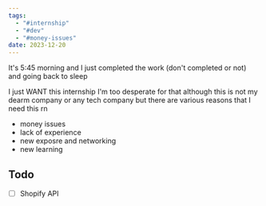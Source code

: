 ```yaml
---
tags:
  - "#internship"
  - "#dev"
  - "#money-issues"
date: 2023-12-20
---
```

It's 5:45 morning and I just completed the work (don't completed or not) and going back to sleep

I just WANT this internship I'm too desperate for that although this is not my dearm company or any tech company but there are various reasons that I need this rn
- money issues
- lack of experience
- new exposre and networking
- new learning

## Todo
- [ ] Shopify API